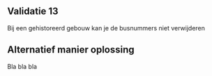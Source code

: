 ## Validatie 13

Bij een gehistoreerd gebouw kan je de busnummers niet verwijderen

## Alternatief manier oplossing

Bla bla bla